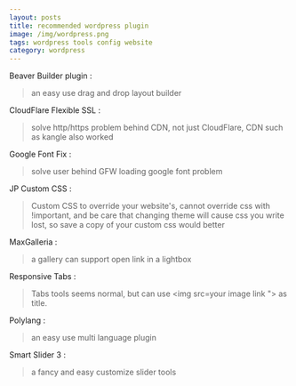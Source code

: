```yaml
---
layout: posts
title: recommended wordpress plugin
image: /img/wordpress.png
tags: wordpress tools config website
category: wordpress
---
```


Beaver Builder plugin :

>an easy use drag and drop layout builder

CloudFlare Flexible SSL :

>solve http/https problem behind CDN, not just CloudFlare, CDN such as kangle also worked

Google Font Fix :

>solve user behind GFW loading google font problem

JP Custom CSS :

>Custom CSS to override your website's, cannot override css with !important, and be care that changing theme will cause css you write lost, so save a copy of your custom css would better

MaxGalleria :

>a gallery can support open link in a lightbox

Responsive Tabs :

>Tabs tools seems normal, but can use <img src=your image link "> as title.

Polylang :

>an easy use multi language plugin

Smart Slider 3 :

>a fancy and easy customize slider tools
